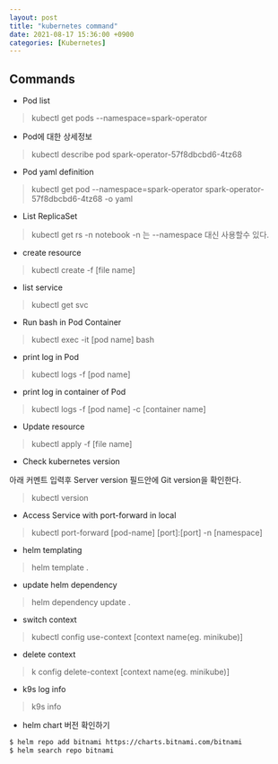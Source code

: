 ```yaml
---
layout: post
title: "kubernetes command"
date: 2021-08-17 15:36:00 +0900
categories: [Kubernetes]
---
```


## Commands

- Pod list

> kubectl get pods --namespace=spark-operator

- Pod에 대한 상세정보

> kubectl describe pod spark-operator-57f8dbcbd6-4tz68

- Pod yaml definition

> kubectl get pod --namespace=spark-operator spark-operator-57f8dbcbd6-4tz68 -o yaml

- List ReplicaSet

> kubectl get rs -n notebook
> -n 는 --namespace 대신 사용할수 있다.

- create resource

> kubectl create -f [file name]

- list service 

> kubectl get svc

- Run bash in Pod Container

> kubectl exec -it [pod name] bash

- print log in Pod

> kubectl logs -f [pod name]

- print log in container of Pod

> kubectl logs -f [pod name] -c [container name]

- Update resource

> kubectl apply -f [file name]

- Check kubernetes version

아래 커멘트 입력후 Server version 필드안에 Git version을 확인한다.
> kubectl version

- Access Service with port-forward in local

> kubectl port-forward [pod-name] [port]:[port] -n [namespace]

- helm templating

> helm template .

- update helm dependency

> helm dependency update .

- switch context

> kubectl config use-context [context name(eg. minikube)]

- delete context

> k config delete-context [context name(eg. minikube)]

- k9s log info

> k9s info

- helm chart 버전 확인하기
``` sh
$ helm repo add bitnami https://charts.bitnami.com/bitnami
$ helm search repo bitnami
```
